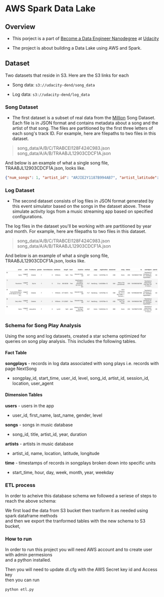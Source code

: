 # AWS Spark Data Lake

## Overview

- This porject is a part of [Become a Data Engineer Nanodegree](https://www.udacity.com/course/data-engineer-nanodegree--nd027) at [Udacity](https://www.udacity.com)

- The project is about building a Data Lake using AWS and Spark.

## Dataset

Two datasets that reside in S3. Here are the S3 links for each

- Song data: `s3://udacity-dend/song_data`

- Log data: `s3://udacity-dend/log_data`

### Song Dataset

- The first dataset is a subset of real data from the [Million](https://labrosa.ee.columbia.edu/millionsong/) Song Dataset. Each file is in JSON format and contains metadata about a song and the artist of that song. The files are partitioned by the first three letters of each song's track ID. For example, here are filepaths to two files in this dataset.

> song_data/A/B/C/TRABCEI128F424C983.json</br>
> song_data/A/A/B/TRAABJL12903CDCF1A.json

And below is an example of what a single song file, TRAABJL12903CDCF1A.json, looks like.

```json
{"num_songs": 1, "artist_id": "ARJIE2Y1187B994AB7", "artist_latitude": null, "artist_longitude": null, "artist_location": "", "artist_name": "Line Renaud", "song_id": "SOUPIRU12A6D4FA1E1", "title": "Der Kleine Dompfaff", "duration": 152.92036, "year": 0}
```

### Log Dataset

- The second dataset consists of log files in JSON format generated by this event simulator based on the songs in the dataset above. These simulate activity logs from a music streaming app based on specified configurations.

The log files in the dataset you'll be working with are partitioned by year and month. For example, here are filepaths to two files in this dataset.

> song_data/A/B/C/TRABCEI128F424C983.json</br>
> song_data/A/A/B/TRAABJL12903CDCF1A.json

And below is an example of what a single song file, TRAABJL12903CDCF1A.json, looks like.

![log data image](log-data.png)

### Schema for Song Play Analysis

Using the song and log datasets, created a star schema optimized for queries on song play analysis. This includes the following tables.

#### Fact Table

**songplays** - records in log data associated with song plays i.e. records with page NextSong

- songplay_id, start_time, user_id, level, song_id, artist_id, session_id, location, user_agent

#### Dimension Tables

**users** - users in the app

- user_id, first_name, last_name, gender, level

**songs** - songs in music database

- song_id, title, artist_id, year, duration

**artists** - artists in music database

- artist_id, name, location, latitude, longitude

**time** - timestamps of records in songplays broken down into specific units

- start_time, hour, day, week, month, year, weekday

### ETL process

In order to acheive this database schema we followed a seriese of steps to reach the above schema:

We first load the data from S3 bucket then tranform it as needed using spark dataframe methods</br>
and then we export the tranformed tables with the new schema to S3 bucket,

### How to run

In order to run this project you will need AWS account and to create user with admin permesions</br>
and a python installed.

Then you will need to update dl.cfg with the AWS Secret key id and Access key</br>
then you can run

```bash
python etl.py
```
